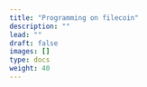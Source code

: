 ```yaml
---
title: "Programming on filecoin"
description: ""
lead: ""
draft: false
images: []
type: docs
weight: 40
---
```

